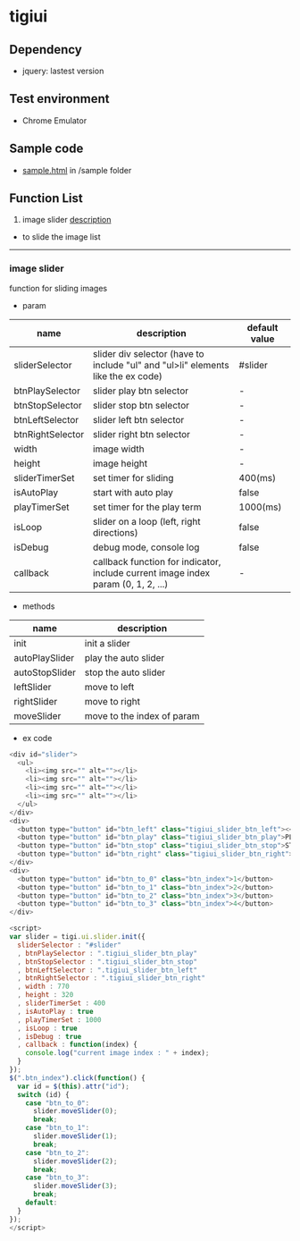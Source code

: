 # tigiui

## Dependency
* jquery: lastest version

## Test environment
* Chrome Emulator

## Sample code
* [sample.html](https://github.com/onlytigi/javaScriptStudy/blob/master/sample/sample.html) in /sample folder

## Function List
1. image slider [description](#image-slider)
  - to slide the image list



---
### image slider
function for sliding images
* param

| name | description | default value |
|---|---|---|
| sliderSelector | slider div selector (have to include "ul" and "ul>li" elements like the ex code) | #slider |
| btnPlaySelector | slider play btn selector | - |
| btnStopSelector | slider stop btn selector | - |
| btnLeftSelector | slider left btn selector | - |
| btnRightSelector | slider right btn selector | - |
| width | image width | - |
| height | image height | - |
| sliderTimerSet | set timer for sliding | 400(ms) |
| isAutoPlay | start with auto play | false |
| playTimerSet | set timer for the play term | 1000(ms) |
| isLoop | slider on a loop (left, right directions) | false |
| isDebug | debug mode, console log | false |
| callback| callback function for indicator, include current image index param (0, 1, 2, ...) | - |

* methods

| name | description |
|---|---|
| init | init a slider |
| autoPlaySlider | play the auto slider |
| autoStopSlider | stop the auto slider |
| leftSlider | move to left |
| rightSlider | move to right |
| moveSlider | move to the index of param |

* ex code

```javascript
<div id="slider">
  <ul>
    <li><img src="" alt=""></li>
    <li><img src="" alt=""></li>
    <li><img src="" alt=""></li>
    <li><img src="" alt=""></li>
  </ul>
</div>
<div>
  <button type="button" id="btn_left" class="tigiui_slider_btn_left"><</button>
  <button type="button" id="btn_play" class="tigiui_slider_btn_play">PLAY</button>
  <button type="button" id="btn_stop" class="tigiui_slider_btn_stop">STOP</button>
  <button type="button" id="btn_right" class="tigiui_slider_btn_right">></button>
</div>
<div>
  <button type="button" id="btn_to_0" class="btn_index">1</button>
  <button type="button" id="btn_to_1" class="btn_index">2</button>
  <button type="button" id="btn_to_2" class="btn_index">3</button>
  <button type="button" id="btn_to_3" class="btn_index">4</button>
</div>

<script>
var slider = tigi.ui.slider.init({
  sliderSelector : "#slider"
  , btnPlaySelector : ".tigiui_slider_btn_play"
  , btnStopSelector : ".tigiui_slider_btn_stop"
  , btnLeftSelector : ".tigiui_slider_btn_left"
  , btnRightSelector : ".tigiui_slider_btn_right"
  , width : 770
  , height : 320
  , sliderTimerSet : 400
  , isAutoPlay : true
  , playTimerSet : 1000
  , isLoop : true
  , isDebug : true
  , callback : function(index) {
    console.log("current image index : " + index);
  }
});
$(".btn_index").click(function() {
  var id = $(this).attr("id");
  switch (id) {
    case "btn_to_0":
      slider.moveSlider(0);
      break;
    case "btn_to_1":
      slider.moveSlider(1);
      break;
    case "btn_to_2":
      slider.moveSlider(2);
      break;
    case "btn_to_3":
      slider.moveSlider(3);
      break;
    default:
  }
});
</script>
```
